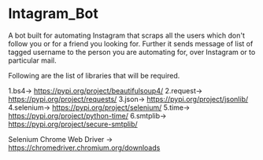 # Intagram_Bot
A bot built for automating Instagram that scraps all the users which don't follow you or for a friend you looking for.
Further it sends message of list of tagged username to the person you are automating for, over Instagram or to particular mail.

Following are the list of libraries that will be required.

1.bs4-> https://pypi.org/project/beautifulsoup4/
2.request-> https://pypi.org/project/requests/
3.json-> https://pypi.org/project/jsonlib/
4.selenium-> https://pypi.org/project/selenium/
5.time-> https://pypi.org/project/python-time/
6.smtplib-> https://pypi.org/project/secure-smtplib/

Selenium Chrome Web Driver -> https://chromedriver.chromium.org/downloads


